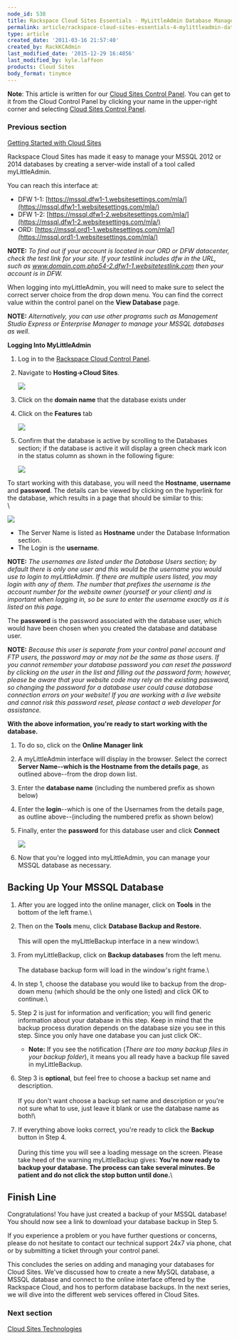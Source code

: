 ```yaml
---
node_id: 538
title: Rackspace Cloud Sites Essentials - MyLittleAdmin Database Management Interface
permalink: article/rackspace-cloud-sites-essentials-4-mylittleadmin-database-management-interface
type: article
created_date: '2011-03-16 21:57:40'
created_by: RackKCAdmin
last_modified_date: '2015-12-29 16:4856'
last_modified_by: kyle.laffoon
products: Cloud Sites
body_format: tinymce
---
```


**Note**: This article is written for our [Cloud Sites Control
Panel](https://manage.rackspacecloud.com/). You can get to it from the
Cloud Control Panel by clicking your name in the upper-right corner and
selecting [Cloud Sites Control
Panel](https://manage.rackspacecloud.com/).

### Previous section

[Getting Started with Cloud
Sites](https://www.rackspace.com/knowledge_center/getting-started/cloud-sites)

 

Rackspace Cloud Sites has made it easy to manage your MSSQL 2012 or
2014 databases by creating a server-wide install of a tool called
myLittleAdmin.

You can reach this interface at:

-   DFW
    1-1: [https://mssql.dfw1-1.websitesettings.com/mla/](https://mssql.dfw1-1.websitesettings.com/mla/)
-   DFW
    1-2: [https://mssql.dfw1-2.websitesettings.com/mla/](https://mssql.dfw1-2.websitesettings.com/mla/)
-   ORD: [https://mssql.ord1-1.websitesettings.com/mla/](https://mssql.ord1-1.websitesettings.com/mla/)

**NOTE:** *To find out if your account is located in our ORD or DFW
datacenter, check the test link for your site. If your testlink includes
dfw in the URL, such as
www.domain.com.php54-2.dfw1-1.websitetestlink.com then your account is
in DFW.*

When logging into myLittleAdmin, you will need to make sure to select
the correct server choice from the drop down menu. You can find the
correct value within the control panel on the **View Database** page.

**NOTE:** *Alternatively, you can use other programs such as Management
Studio Express or Enterprise Manager to manage your MSSQL databases as
well.*

 

**Logging Into MyLittleAdmin**

1.  Log in to the [Rackspace Cloud Control
    Panel](http://manage.rackspacecloud.com).
2.  Navigate to **Hosting-\>Cloud Sites**.

    ![](/knowledge_center/sites/default/files/field/image/hosting_0.png)

3.  Click on the **domain name** that the database exists under
4.  Click on the **Features** tab

    ![](https://admin.rackspace.com/knowledge_center/sites/default/files/field/image/sites_tabs.png)

5.  Confirm that the database is active by scrolling to
    the Databases section; if the database is active it will display a
    green check mark icon in the status column as shown in the following
    figure:

    ![](https://admin.rackspace.com/knowledge_center/sites/default/files/field/image/sites_dblist_0.png)

To start working with this database, you will need the **Hostname**,
**username** and **password**. The details can be viewed by clicking on
the hyperlink for the database, which results in a page that should be
similar to this:\
 \

![](https://admin.rackspace.com/knowledge_center/sites/default/files/field/image/dbinfo_0.png)

-   The Server Name is listed as **Hostname** under the Database
    Information section.
-   The Login is the **username**.

**NOTE:** *The usernames are listed under the Database Users section; by
default there is only one user and this would be the username you would
use to login to myLittleAdmin. If there are multiple users listed, you
may login with any of them. The number that prefixes the username is the
account number for the website owner (yourself or your client)
and is important when logging in, so be sure to enter the username
exactly as it is listed on this page.*

The **password** is the password associated with the database user,
which would have been chosen when you created the database and database
user.

**NOTE:** *Because this user is separate from your control panel account
and FTP users, the password may or may not be the same as those users.
If you cannot remember your database password you can reset the password
by clicking on the user in the list and filling out the password form;
however, please be aware that your website code may rely on the existing
password, so changing the password for a database user could cause
database connection errors on your website! If you are working with a
live website and cannot risk this password reset, please contact a web
developer for assistance.*

 

**With the above information, you're ready to start working with the
database.**

1.  To do so, click on the **Online Manager link**
2.  A myLittleAdmin interface will display in the browser. Select the
    correct **Server Name--which is the Hostname from the details
    page**, as outlined above--from the drop down list.
3.  Enter the **database name** (including the numbered prefix as shown
    below)
4.  Enter the **login**--which is one of the Usernames from the details
    page, as outline above--(including the numbered prefix as shown
    below)
5.  Finally, enter the **password** for this database user and
    click **Connect**

    ![](https://admin.rackspace.com/knowledge_center/sites/default/files/field/image/dblogin_0.png)

6.  Now that you're logged into myLittleAdmin, you can manage your MSSQL
    database as necessary.

 

Backing Up Your MSSQL Database
------------------------------

1.  After you are logged into the online manager, click on **Tools** in
    the bottom of the left frame.\
      
2.  Then on the **Tools** menu, click **Database Backup and Restore.**\
     \
     This will open the myLittleBackup interface in a new window:\
      
3.  From myLittleBackup, click on **Backup databases** from the left
    menu.\
     \
     The database backup form will load in the window's right frame.\
      
4.  In step 1, choose the database you would like to backup from the
    drop-down menu (which should be the only one listed) and click OK to
    continue.\
      
5.  Step 2 is just for information and verification; you will find
    generic information about your database in this step. Keep in mind
    that the backup process duration depends on the database size you
    see in this step. Since you only have one database you can just
    click OK:.
    -   **Note:** If you see the notification (*There are too many
        backup files in your backup folder*), it means you all ready
        have a backup file saved in myLittleBackup.

6.  Step 3 is **optional**, but feel free to choose a backup set name
    and description.\
     \
     If you don't want choose a backup set name and description or
    you're not sure what to use, just leave it blank or use the database
    name as both!\
      
7.  If everything above looks correct, you're ready to click
    the **Backup** button in Step 4.\
     \
     During this time you will see a loading message on the screen.
    Please take heed of the warning myLittleBackup gives: **You're now
    ready to backup your database. The process can take several minutes.
    Be patient and do not click the stop button until done.**\
      

Finish Line
-----------

Congratulations! You have just created a backup of your MSSQL database!
You should now see a link to download your database backup in Step 5.

If you experience a problem or you have further questions or concerns,
please do not hesitate to contact our technical support 24x7 via phone,
chat or by submitting a ticket through your control panel.

 

This concludes the series on adding and managing your databases for
Cloud Sites. We've discussed how to create a new MySQL database, a MSSQL
database and connect to the online interface offered by the Rackspace
Cloud, and hos to perform database backups. In the next series, we will
dive into the different web services offered in Cloud Sites. 

 

### Next section

[Cloud Sites
Technologies](http://www.rackspace.com/knowledge_center/article/rackspace-cloud-sites-essentials-cloud-sites-technologies)

 

